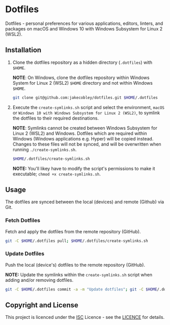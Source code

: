 # Dotfiles

Dotfiles - personal preferences for various applications, editors, linters, and packages on macOS and Windows 10 with Windows Subsystem for Linux 2 (WSL2).

## Installation

1. Clone the dotfiles repository as a hidden directory (`.dotfiles`) with `$HOME`.

    **NOTE**: On Windows, clone the dotfiles repository within Windows System for Linux 2 (WSL2) `$HOME` directory and not within Windows `$HOME`.

    ```BASH
    git clone git@github.com:jakecobley/dotfiles.git $HOME/.dotfiles
    ```    

1. Execute the `create-symlinks.sh` script and select the environment, `macOS` or `Windows 10 with Windows Subsystem for Linux 2 (WSL2)`, to symlink the dotfiles to their required destinations.
    
    **NOTE**: Symlinks cannot be created between Windows Subsystem for Linux 2 (WSL2) and Windows. Dotfiles which are required within Windows (Windows applications e.g. Hyper) will be copied instead. Changes to these files will not be synced, and will be overwritten when running `./create-symlinks.sh`.

    ```BASH
    $HOME/.dotfiles/create-symlinks.sh
    ```

    **NOTE:** You'll likey have to modify the script's permissions to make it executable;  `chmod +x create-symlinks.sh`.

## Usage

The dotfiles are synced between the local (devices) and remote (Github) via Git.

### Fetch Dotfiles

Fetch and apply the dotfiles from the remote repository (GitHub).

```BASH
git -C $HOME/.dotfiles pull; $HOME/.dotfiles/create-symlinks.sh
```

### Update Dotfiles

Push the local (device's) dotfiles to the remote repository (GitHub).

**NOTE:** Update the symlinks within the `create-symlinks.sh` script when adding and/or removing dotfiles.

```BASH
git -C $HOME/.dotfiles commit -a -m "Update dotfiles"; git -C $HOME/.dotfiles push
```

## Copyright and License

This project is licenced under the [ISC](https://github.com/jakecobley/dotfiles/blob/master/LICENCE) Licence - see the [LICENCE](https://github.com/jakecobley/dotfiles/blob/master/LICENCE) for details.
